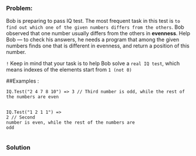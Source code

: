 ### Problem:
<p>Bob is preparing to pass IQ test. The most frequent task in this test is <code>to find out which one of the given numbers differs from the others</code>. Bob observed that one number usually differs from the others in <strong>evenness</strong>. Help Bob &#x2014; to check his answers, he needs a program that among the given numbers finds one that is different in evenness, and return a position of this number.</p>
<p><code>!</code> Keep in mind that your task is to help Bob solve a <code>real IQ test</code>, which means indexes of the elements start from <code>1 (not 0)</code></p>
<p>##Examples :</p>
<pre><code class="language-csharp">IQ.Test(<span class="hljs-string">&quot;2 4 7 8 10&quot;</span>) =&gt; <span class="hljs-number">3</span> <span class="hljs-comment">// Third number is odd, while the rest of the numbers are even</span>

IQ.Test(<span class="hljs-string">&quot;1 2 1 1&quot;</span>) =&gt; <span class="hljs-number">2</span> <span class="hljs-comment">// Second number is even, while the rest of the numbers are odd</span></code></pre>
<pre style="display: none;"><code class="language-javascript">iqTest(<span class="hljs-string">&quot;2 4 7 8 10&quot;</span>) =&gt; <span class="hljs-number">3</span> <span class="hljs-comment">// Third number is odd, while the rest of the numbers are even</span>

iqTest(<span class="hljs-string">&quot;1 2 1 1&quot;</span>) =&gt; <span class="hljs-number">2</span> <span class="hljs-comment">// Second number is even, while the rest of the numbers are odd</span></code></pre>
<pre style="display: none;"><code class="language-typescript">iqTest(<span class="hljs-string">&quot;2 4 7 8 10&quot;</span>) =&gt; <span class="hljs-number">3</span> <span class="hljs-comment">// Third number is odd, while the rest of the numbers are even</span>

iqTest(<span class="hljs-string">&quot;1 2 1 1&quot;</span>) =&gt; <span class="hljs-number">2</span> <span class="hljs-comment">// Second number is even, while the rest of the numbers are odd</span></code></pre>
<pre style="display: none;"><code class="language-ruby">iq_test(&quot;2 4 7 8 10&quot;) =&gt; 3 // Third number is odd, while the rest of the numbers are even

iq_test(&quot;1 2 1 1&quot;) =&gt; 2 // Second number is even, while the rest of the numbers are odd</code></pre>
<pre style="display: none;"><code class="language-python">iq_test(&quot;2 4 7 8 10&quot;) =&gt; 3 // Third number is odd, while the rest of the numbers are even

iq_test(&quot;1 2 1 1&quot;) =&gt; 2 // Second number is even, while the rest of the numbers are odd</code></pre>

### Solution